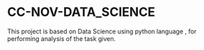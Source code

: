 # CC-NOV-DATA_SCIENCE
This project is based on Data Science using python language , for performing analysis of the task given.
